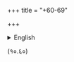 +++
title = "+60-69"

+++




<details><summary>English</summary>


> ----------------------------------- ----------------------------------- > **Abbreviation**                    **Source**  
> śa                                  Jagadīśalāla Śāstrī (ed.) > *Bhāgavata Purāṇa with the > Commentary of Śrīdhara Svāmīn*. > Motīlāla Banārasīdāsa. Delhi. 1999  
> bha                                 Bhagavata Vidya Pith edition: (ed.) > Bhagavata Rishi and Krishna Shankar > Shastri (Sola Karnavati, 2052 > saM=1996).  
> ba                                  BBT (Bhaktivedanta Book Trust)  
> pa                                  ed. Puridāsa Mahasaya. Vrindavan. > 1955 > ----------------------------------- -----------------------------------

+-----------------------------------+-----------------------------------+ । **Commentary**                    । **Source**                        । +-----------------------------------+-----------------------------------+ । śrīdharaḥ                         । Some alternative readings taken   । ॥ from *śa.\                        । ॥ *However, the original source     । ॥ text is *ba*                      । +-----------------------------------+-----------------------------------+ । vaṁśīdharaḥ                       । bha                               । +-----------------------------------+-----------------------------------+ । caitanya-mata-mañjuṣā             । pa                                । +-----------------------------------+-----------------------------------+ । bṛhad-vaiṣṇava-toṣaṇī             । bha                               । +-----------------------------------+-----------------------------------+ । vaiṣṇava-toṣaṇī                   । bha                               । +-----------------------------------+-----------------------------------+ । krama-sandarbhaḥ                  । unknown, bha                      । +-----------------------------------+-----------------------------------+ । bṛhat-krama-sandarbhaḥ            । unknown                           । +-----------------------------------+-----------------------------------+ । bhagavat-sandarbha                । 1.  Dr. Chinmayi Chatterjee       । ॥     (Calcutta: Jadavpur           । ॥     University, 1972).            ।

______

॥ 2.  (ed.) Kanailal Adhikari, Sri  । ॥     Mayapur: Gopinath Gaudiya     । ॥     Math, 1999.                   ।

______

॥ 3.  (ed.) Haridas Shastri,        । ॥     Vrindavan: Sri Gadadhara      । ॥     Gaurahari Press, 1983.        । +-----------------------------------+-----------------------------------+ । paramātma-sandarbha               । 1.  (ed.) Chinmayi Chatterjee     । ॥     (Calcutta: Jadavpur           । ॥     University, 1972)             ।

______

॥ 2.  (ed.) Haridas Shastri         । ॥     (Vrindavan: Sri Gadadhara     । ॥     Gaurahari Press, 1983).       ।

______

॥ 3.  (ed.) Puridāsa. Kalikata,     । ॥     1951.                         । +-----------------------------------+-----------------------------------+ । viśvanāthaḥ                       । unknown, occasionally from *bha*  । +-----------------------------------+-----------------------------------+ । caitanya-mata-mañjuṣā             । pa                                । +-----------------------------------+-----------------------------------+ । vaiṣṇava-toṣaṇī                   । bha                               । +-----------------------------------+-----------------------------------+


</details>

(१०.६०)

